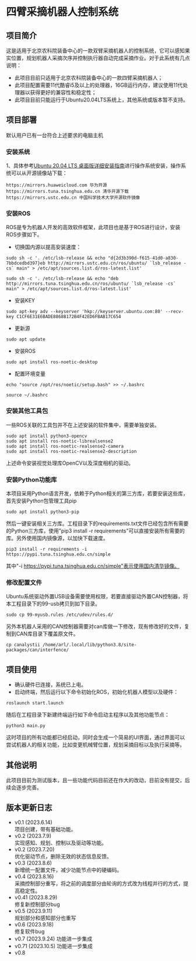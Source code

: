 # 四臂采摘机器人控制系统

## 项目简介
这是适用于北京农科院装备中心的一款双臂采摘机器人的控制系统，它可以感知果实位置，规划机器人采摘次序并控制执行器自动完成采摘作业。对于此系统有几点说明：
* 此项目目前只适用于北京农科院装备中心的一款四臂采摘机器人；
* 此项目配置需要11代酷睿i5及以上的处理器，16GB运行内存，建议使用11代处理器以获得更好的兼容性和稳定性；
* 此项目目前只能运行于Ubuntu20.04LTS系统上，其他系统或版本暂不支持。
## 项目部署
默认用户已有一台符合上述要求的电脑主机
### 安装系统
1、具体参考[Ubuntu 20.04 LTS 桌面版详细安装指南](https://www.sysgeek.cn/install-ubuntu-20-04-lts-desktop/)进行操作系统安装，操作系统可以从开源镜像站下载：
```
https://mirrors.huaweicloud.com 华为开源
https://mirrors.tuna.tsinghua.edu.cn 清华开源下载
https://mirrors.ustc.edu.cn 中国科学技术大学开源软件镜像
```
### 安装ROS
ROS是专为机器人开发的高效软件框架，此项目也是基于ROS进行设计，安装ROS步骤如下。
* 切换国内源以提高安装速度：
```
sudo sh -c '. /etc/lsb-release && echo "d{2d3b390d-f615-41d0-a830-7bbdcedbd397}eb http://mirrors.ustc.edu.cn/ros/ubuntu/ `lsb_release -cs` main" > /etc/apt/sources.list.d/ros-latest.list'
```
```
sudo sh -c '. /etc/lsb-release && echo "deb http://mirrors.tuna.tsinghua.edu.cn/ros/ubuntu/ `lsb_release -cs` main" > /etc/apt/sources.list.d/ros-latest.list'
```
* 安装KEY
```
sudo apt-key adv --keyserver 'hkp://keyserver.ubuntu.com:80' --recv-key C1CF6E31E6BADE8868B172B4F42ED6FBAB17C654
```
* 更新源
```
sudo apt update
```
* 安装ROS
```
sudo apt install ros-noetic-desktop 
```
* 配置环境变量
```
echo "source /opt/ros/noetic/setup.bash" >> ~/.bashrc
```
```
source ~/.bashrc
```
### 安装其他工具包
一些ROS关联的工具包并不在上述安装的软件集中，需要单独安装。
```
sudo apt install python3-opencv
sudo apt install ros-noetic-librealsense2
sudo apt install ros-noetic-realsense2-camera
sudo apt install ros-noetic-realsense2-description
```
上述命令安装视觉处理库OpenCV以及深度相机的驱动。
### 安装Python功能库
本项目采用Python语言开发，依赖于Python相关的第三方库，若要安装这些库，首先安装Python包管理工具pip
```
sudo apt install python3-pip
```
然后一键安装相关三方库。工程目录下的requirements.txt文件已经包含所有需要的Python三方库，使用"pip3 install -r requirements"可以直接安装所有需要的库。另外使用国内镜像源，以加快下载速度。
```
pip3 install -r requirements -i https://pypi.tuna.tsinghua.edu.cn/simple
```
其中"-i https://pypi.tuna.tsinghua.edu.cn/simple"表示使用国内清华镜像。
### 修改配置文件
Ubuntu系统驱动外置USB设备需要使用权限，若要直接驱动外置CAN控制器，将本工程目录下的99-usb拷贝到如下目录。
```
sudo cp 99-myusb.rules /etc/udev/rules.d/
```
另外本机器人采用的CAN控制器需要对can库做一下修改，现有修改好的文件，复制到CAN库目录下覆盖原文件。
```
cp canalystii /home/arl/.local/lib/python3.8/site-packages/can/interfence/
```
## 项目使用
* 确认硬件已连接，系统已上电。
* 启动终端，然后运行以下命令初始化ROS，初始化机器人模型以及硬件：
```
roslaunch start.launch
```
随后在工程目录下新建终端运行如下命令启动主程序以及其他功能节点：
```
python3 main.py
```
这时项目的所有功能都已经启动，同时会生成一个简易的UI界面，通过界面可以尝试机器人的相关功能，比如变更机械臂位置，规划采摘目标以及执行采摘等。
## 其他说明
此项目目前为测试版本，且一些功能代码目前还在作大的改动，目前没有提交，后续会逐步完善。
## 版本更新日志
* v0.1 (2023.6.14)\
项目创建，带有基础功能。
* v0.2 (2023.7.9)\
实现感知、规划、控制以及驱动等功能。
* v0.2 (2023.7.20)\
优化驱动节点，删除无效的状态信息反馈。
* v0.3 (2023.8.6)\
新增统一配置文件，减少功能节点中的硬编码。
* v0.4 (2023.8.16)\
采摘控制部分重写，将之前的调度部分由轮询的方式改为线程并行的方式，提高稳定性。
* v0.41 (2023.8.29)\
修复新控制部分bug
* v0.5 (2023.9.11)\
规划部分和感知部分也重写
* v0.6 (2023.9.18)\
修复软件bug
* v0.7 (2023.9.24)
功能进一步集成
* v0.71 (2023.10.5)
功能进一步集成
* v0.8
